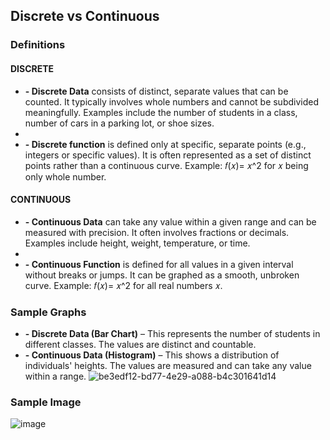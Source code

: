 ## Discrete vs Continuous

### Definitions
#### DISCRETE
- **- Discrete Data** consists of distinct, separate values that can be counted. It typically involves whole numbers and cannot be subdivided meaningfully. Examples include the number of students in a class, number of cars in a parking lot, or shoe sizes.
- 
- **- Discrete function** is defined only at specific, separate points (e.g., integers or specific values). It is often represented as a set of distinct points rather than a continuous curve. Example: 𝑓(𝑥)= 𝑥^2 for 𝑥 being only whole number.
#### CONTINUOUS 
- **- Continuous Data** can take any value within a given range and can be measured with precision. It often involves fractions or decimals. Examples include height, weight, temperature, or time.
- 
- **- Continuous Function** is defined for all values in a given interval without breaks or jumps. It can be graphed as a smooth, unbroken curve. Example: 𝑓(𝑥)= 𝑥^2 for all real numbers 𝑥.

### Sample Graphs
- **- Discrete Data (Bar Chart)** – This represents the number of students in different classes. The values are distinct and countable.
- **- Continuous Data (Histogram)** – This shows a distribution of individuals' heights. The values are measured and can take any value within a range.
![be3edf12-bd77-4e29-a088-b4c301641d14](https://github.com/user-attachments/assets/c4c7a01a-7a23-4251-8cd2-86e3563d8231)

### Sample Image
![image](https://github.com/user-attachments/assets/78848ece-17bf-4c19-889b-5d6e33af5c62)
